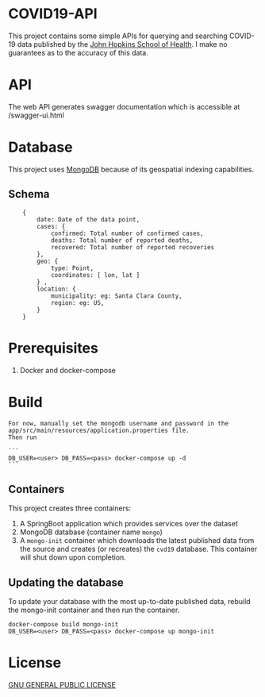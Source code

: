 # COVID19-API

This project contains some simple APIs for querying and searching COVID-19 data published by the [John Hopkins School of Health](https://data.humdata.org/dataset/novel-coronavirus-2019-ncov-cases). I make no guarantees as to the accuracy of this data.

# API

The web API generates swagger documentation which is accessible at /swagger-ui.html

# Database

This project uses [MongoDB](http://mongodb.com) because of its geospatial indexing capabilities.

## Schema
```
    {   
        date: Date of the data point,  
        cases: {
            confirmed: Total number of confirmed cases,
            deaths: Total number of reported deaths,
            recovered: Total number of reported recoveries
        },
        geo: {
            type: Point,
            coordinates: [ lon, lat ]
        } ,
        location: {
            municipality: eg: Santa Clara County,
            region: eg: US,
        }
    }
```

# Prerequisites

 1. Docker and docker-compose

# Build

    For now, manually set the mongodb username and password in the app/src/main/resources/application.properties file.
    Then run

    ```
    DB_USER=<user> DB_PASS=<pass> docker-compose up -d
    ```

## Containers

This project creates three containers:

 1. A SpringBoot application which provides services over the dataset
 2. MongoDB database (container name `mongo`)
 3. A `mongo-init` container which downloads the latest published data from the source and creates (or recreates) the `cvd19` database. This container will shut down upon completion.

## Updating the database

To update your database with the most up-to-date published data, rebuild the mongo-init container and then run the container.

```
docker-compose build mongo-init
DB_USER=<user> DB_PASS=<pass> docker-compose up mongo-init
```

# License

[GNU GENERAL PUBLIC LICENSE](LICENSE)
